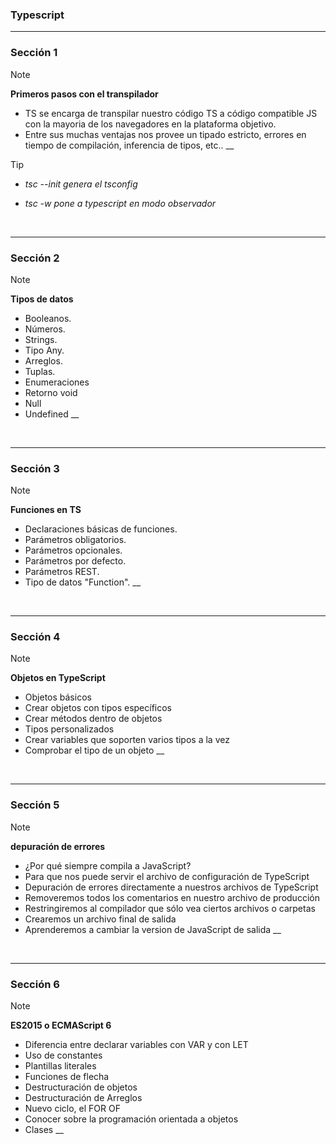 ### Typescript

---

### Sección 1

> [!NOTE]
>
> **Primeros pasos con el transpilador**
>
> - TS se encarga de transpilar nuestro código TS a código compatible JS con la mayoria de los navegadores en la plataforma objetivo.
> - Entre sus muchas ventajas nos provee un tipado estricto, errores en tiempo de compilación, inferencia de tipos, etc..
>   \_\_

> [!TIP]
>
> - _tsc --init genera el tsconfig_
>
> - _tsc -w pone a typescript en modo observador_

<br>

---

### Sección 2

> [!NOTE]
>
> **Tipos de datos**
>
> - Booleanos.
> - Números.
> - Strings.
> - Tipo Any.
> - Arreglos.
> - Tuplas.
> - Enumeraciones
> - Retorno void
> - Null
> - Undefined
>   \_\_

<br>

---

### Sección 3

> [!NOTE]
>
> **Funciones en TS**
>
> - Declaraciones básicas de funciones.
> - Parámetros obligatorios.
> - Parámetros opcionales.
> - Parámetros por defecto.
> - Parámetros REST.
> - Tipo de datos "Function".
>   \_\_

<br>

---

### Sección 4

> [!NOTE]
>
> **Objetos en TypeScript**
>
> - Objetos básicos
> - Crear objetos con tipos específicos
> - Crear métodos dentro de objetos
> - Tipos personalizados
> - Crear variables que soporten varios tipos a la vez
> - Comprobar el tipo de un objeto
>   \_\_

<br>

---

### Sección 5

> [!NOTE]
>
> **depuración de errores**
>
> - ¿Por qué siempre compila a JavaScript?
> - Para que nos puede servir el archivo de configuración de TypeScript
> - Depuración de errores directamente a nuestros archivos de TypeScript
> - Removeremos todos los comentarios en nuestro archivo de producción
> - Restringiremos al compilador que sólo vea ciertos archivos o carpetas
> - Crearemos un archivo final de salida
> - Aprenderemos a cambiar la version de JavaScript de salida
>   \_\_

<br>

---

### Sección 6

> [!NOTE]
>
> **ES2015 o ECMAScript 6**
>
> - Diferencia entre declarar variables con VAR y con LET
> - Uso de constantes
> - Plantillas literales
> - Funciones de flecha
> - Destructuración de objetos
> - Destructuración de Arreglos
> - Nuevo ciclo, el FOR OF
> - Conocer sobre la programación orientada a objetos
> - Clases
>   \_\_

<br>
